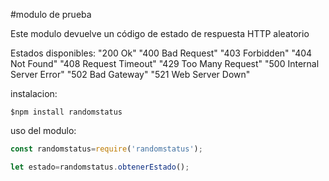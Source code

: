 #modulo de prueba

Este modulo devuelve un código de estado de respuesta HTTP aleatorio

Estados disponibles:
    "200 Ok"
    "400 Bad Request"
    "403 Forbidden"
    "404 Not Found"
    "408 Request Timeout"
    "429 Too Many Request"
    "500 Internal Server Error"
    "502 Bad Gateway"
    "521 Web Server Down"

instalacion:
```
$npm install randomstatus
```

uso del modulo:
```js
const randomstatus=require('randomstatus');

let estado=randomstatus.obtenerEstado();
```